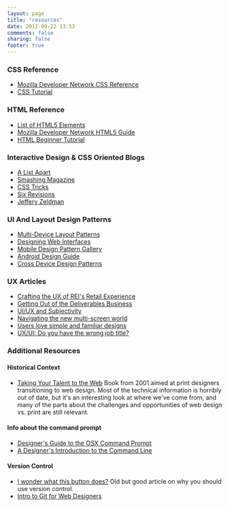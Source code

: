 ```yaml
---
layout: page
title: "resources"
date: 2012-09-22 13:53
comments: false
sharing: false
footer: true
---
```


### CSS Reference
- [Mozilla Developer Network CSS Reference](https://developer.mozilla.org/en-US/docs/CSS/CSS_Reference)
- [CSS Tutorial](https://developer.mozilla.org/en-US/docs/CSS/Getting_Started)

### HTML Reference
- [List of HTML5 Elements](https://developer.mozilla.org/en-US/docs/HTML/Element)
- [Mozilla Developer Network HTML5 Guide](https://developer.mozilla.org/en-US/docs/HTML/HTML5)
- [HTML Beginner Tutorial](http://www.htmldog.com/guides/html/beginner/)

### Interactive Design & CSS Oriented Blogs
- [A List Apart](http://alistapart.com/)
- [Smashing Magazine](http://www.smashingmagazine.com/)
- [CSS Tricks](http://css-tricks.com/)
- [Six Revisions](http://sixrevisions.com/)
- [Jeffery Zeldman](http://www.zeldman.com/)

### UI And Layout Design Patterns
- [Multi-Device Layout Patterns](http://www.lukew.com/ff/entry.asp?1514)
- [Designing Web Interfaces](http://designingwebinterfaces.com/posts)
- [Mobile Design Pattern Gallery](http://mobiledesignpatterngallery.com/mobile-patterns.php)
- [Android Design Guide](http://developer.android.com/design/index.html)
- [Cross Device Design Patterns](http://www.lukew.com/ff/entry.asp?1594)

### UX Articles
- [Crafting the UX of REI's Retail Experience](http://uxmag.com/articles/crafting-the-ux-of-reis-retail-experience)
- [Getting Out of the Deliverables Business](http://uxdesign.smashingmagazine.com/2011/03/07/lean-ux-getting-out-of-the-deliverables-business/)
- [UI/UX and Subjectivity](http://gazit.me/2012/10/01/ui-ux-subjectivity.html)
- [Navigating the new multi-screen world](http://googlemobileads.blogspot.com/2012/08/navigating-new-multi-screen-world.html)
- [Users love simple and familiar designs](http://googleresearch.blogspot.com/2012/08/users-love-simple-and-familiar-designs.html)
- [UX/UI: Do you have the wrong job title?](http://thehipperelement.com/articles/do-you-have-the-wrong-job-title/)

### Additional Resources

#### Historical Context

- [Taking Your Talent to the Web](http://takingyourtalenttotheweb.com/copyright.html)
Book from 2001 aimed at print designers transitioning to web
design. Most of the technical information is horribly out of date, but
it's an interesting look at where we've come from, and many of the
parts about the challenges and opportunities of web design vs. print
are still relevant.

#### Info about the command prompt
- [Designer's Guide to the OSX Command Prompt](http://wiseheartdesign.com/articles/2010/11/12/the-designers-guide-to-the-osx-command-prompt/)
- [A Designer's Introduction to the Command Line](http://webdesign.tutsplus.com/tutorials/workflow-tutorials/quick-tip-a-designers-introduction-to-the-command-line/)

#### Version Control
- [I wonder what this button does?](http://www.alistapart.com/articles/revisioncontrol) Old but good article on why you should use version control.
- [Intro to Git for Web Designers](http://www.webdesignerdepot.com/2009/03/intro-to-git-for-web-designers/)
